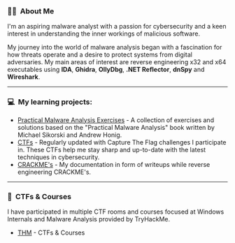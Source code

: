 ### :male_detective: &nbsp;About Me
I'm an aspiring malware analyst with a passion for cybersecurity and a keen interest in understanding the inner workings of malicious software. 

My journey into the world of malware analysis began with a fascination for how threats operate and a desire to protect systems from digital adversaries. My main areas of interest are reverse engineering x32 and x64 executables using  **IDA**, **Ghidra**, **OllyDbg**, **.NET Reflector**, **dnSpy** and **Wireshark**.

***
### :computer: &nbsp;My learning projects:
* [Practical Malware Analysis Exercises](https://github.com/tomaszstopnicki/practical-malware-analysis-writeups) - A collection of exercises and solutions based on the "Practical Malware Analysis" book written by Michael Sikorski and Andrew Honig.
* [CTFs](https://github.com/tomaszstopnicki/tryhackme-ctf-writeups) - Regularly updated with Capture The Flag challenges I participate in. These CTFs help me stay sharp and up-to-date with the latest techniques in cybersecurity.
* [CRACKME's](https://github.com/tomaszstopnicki/crackme-s) - My documentation in form of writeups while reverse engineering CRACKME's.

***
### :open_book: &nbsp;CTFs & Courses
I have participated in multiple CTF rooms and courses focused at Windows Internals and Malware Analysis provided by TryHackMe.

* [THM](https://tryhackme.com/p/doubtful) - CTFs & Courses
